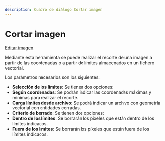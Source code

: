 ```yaml
---
description: Cuadro de diálogo Cortar imagen
---
```


# Cortar imagen

[Editar imagen](/mdtopx/fichas-de-herramientas/ficha-de-herramientas-imagen/editar-imagen.md)

Mediante esta herramienta se puede realizar el recorte de una imagen a partir de las coordenadas o a partir de límites almacenados en un fichero vectorial.

Los parámetros necesarios son los siguientes:

* **Selección de los límites**: Se tienen dos opciones:
* **Según coordenadas**: Se podrán indicar las coordenadas máximas y mínimas para realizar el recorte.
* **Carga límites desde archivo**: Se podrá indicar un archivo con geometría vectorial con entidades cerradas.
* **Criterio de borrado**: Se tienen dos opciones:
* **Dentro de los límites**: Se borrarán los píxeles que están dentro de los límites indicados.
* **Fuera de los límites**: Se borrarán los píxeles que están fuera de los límites indicados.

